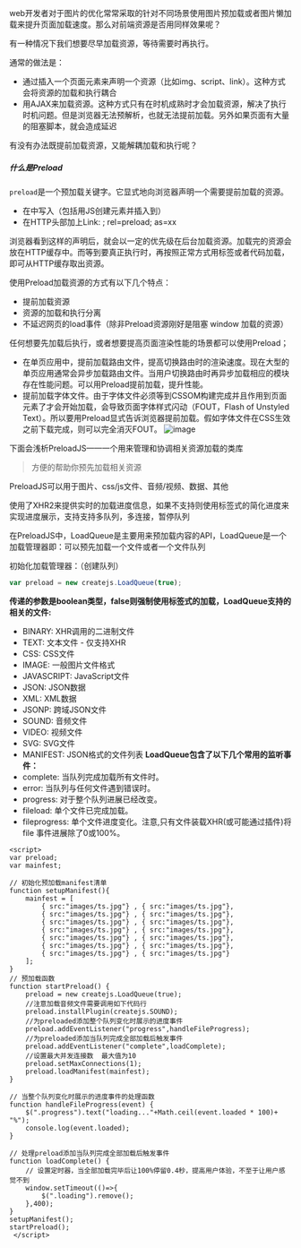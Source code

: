 web开发者对于图片的优化常常采取的针对不同场景使用图片预加载或者图片懒加载来提升页面加载速度。那么对前端资源是否用同样效果呢？

有一种情况下我们想要尽早加载资源，等待需要时再执行。

通常的做法是：
- 通过插入一个页面元素来声明一个资源（比如img、script、link）。这种方式会将资源的加载和执行耦合
- 用AJAX来加载资源。这种方式只有在时机成熟时才会加载资源，解决了执行时机问题。但是浏览器无法预解析，也就无法提前加载。另外如果页面有大量的阻塞脚本，就会造成延迟

有没有办法既提前加载资源，又能解耦加载和执行呢？

##### 什么是Preload
`preload`是一个预加载关键字。它显式地向浏览器声明一个需要提前加载的资源。
- 在<head>中写入<link rel="preload" href="some-resource-url" as="xx">（包括用JS创建<link>元素并插入到<head>）
- 在HTTP头部加上Link: <some-resource-url>; rel=preload; as=xx

浏览器看到这样的声明后，就会以一定的优先级在后台加载资源。加载完的资源会放在HTTP缓存中。而等到要真正执行时，再按照正常方式用标签或者代码加载，即可从HTTP缓存取出资源。

使用Preload加载资源的方式有以下几个特点：
- 提前加载资源
- 资源的加载和执行分离
- 不延迟网页的load事件（除非Preload资源刚好是阻塞 window 加载的资源）

任何想要先加载后执行，或者想要提高页面渲染性能的场景都可以使用Preload；

- 在单页应用中，提前加载路由文件，提高切换路由时的渲染速度。现在大型的单页应用通常会异步加载路由文件。当用户切换路由时再异步加载相应的模块存在性能问题。可以用Preload提前加载，提升性能。
- 提前加载字体文件。由于字体文件必须等到CSSOM构建完成并且作用到页面元素了才会开始加载，会导致页面字体样式闪动（FOUT，Flash of Unstyled Text）。所以要用Preload显式告诉浏览器提前加载。假如字体文件在CSS生效之前下载完成，则可以完全消灭FOUT。
![image](https://caniuse.com/#search=preload)

下面会浅析PreloadJS——一个用来管理和协调相关资源加载的类库

> 方便的帮助你预先加载相关资源

PreloadJS可以用于图片、css/js文件、音频/视频、数据、其他

使用了XHR2来提供实时的加载进度信息，如果不支持则使用标签式的简化进度来实现进度展示，支持支持多队列，多连接，暂停队列

在PreloadJS中，LoadQueue是主要用来预加载内容的API，LoadQueue是一个加载管理器即：可以预先加载一个文件或者一个文件队列

初始化加载管理器：（创建队列）
```js
var preload = new createjs.LoadQueue(true);
```

**传递的参数是boolean类型，false则强制使用标签式的加载，LoadQueue支持的相关的文件:**
- BINARY: XHR调用的二进制文件
- TEXT: 文本文件 - 仅支持XHR
- CSS: CSS文件
- IMAGE: 一般图片文件格式
- JAVASCRIPT: JavaScript文件
- JSON: JSON数据
- XML: XML数据
- JSONP: 跨域JSON文件
- SOUND: 音频文件
- VIDEO: 视频文件
- SVG: SVG文件
- MANIFEST: JSON格式的文件列表
**LoadQueue包含了以下几个常用的监听事件：**
- complete: 当队列完成加载所有文件时。
- error: 当队列与任何文件遇到错误时。
- progress: 对于整个队列进展已经改变。
- fileload: 单个文件已完成加载。
- fileprogress: 单个文件进度变化。注意,只有文件装载XHR(或可能通过插件)将 file 事件进展除了0或100%。

```
<script>
var preload;
var mainfest;

// 初始化预加载manifest清单
function setupManifest(){
    mainfest = [
        { src:"images/ts.jpg"} , { src:"images/ts.jpg"},
        { src:"images/ts.jpg"} , { src:"images/ts.jpg"},
        { src:"images/ts.jpg"} , { src:"images/ts.jpg"},
        { src:"images/ts.jpg"} , { src:"images/ts.jpg"},
        { src:"images/ts.jpg"} , { src:"images/ts.jpg"},
        { src:"images/ts.jpg"} , { src:"images/ts.jpg"},
        { src:"images/ts.jpg"} , { src:"images/ts.jpg"}
    ];
}
// 预加载函数
function startPreload() {
    preload = new createjs.LoadQueue(true);
    //注意加载音频文件需要调用如下代码行
    preload.installPlugin(createjs.SOUND);
    //为preloaded添加整个队列变化时展示的进度事件
    preload.addEventListener("progress",handleFileProgress);
    //为preloaded添加当队列完成全部加载后触发事件
    preload.addEventListener("complete",loadComplete);
    //设置最大并发连接数  最大值为10
    preload.setMaxConnections(1);
    preload.loadManifest(mainfest);
}

// 当整个队列变化时展示的进度事件的处理函数
function handleFileProgress(event) {
    $(".progress").text("loading..."+Math.ceil(event.loaded * 100)+ "%");
    console.log(event.loaded);
}

// 处理preload添加当队列完成全部加载后触发事件
function loadComplete() {
    // 设置定时器，当全部加载完毕后让100%停留0.4秒，提高用户体验，不至于让用户感觉不到
    window.setTimeout(()=>{
        $(".loading").remove();
    },400);
}
setupManifest();
startPreload();
 </script>
```
